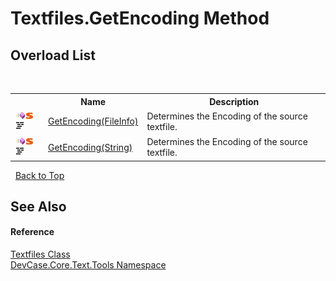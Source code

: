# Textfiles.GetEncoding Method 
 


## Overload List
&nbsp;<table><tr><th></th><th>Name</th><th>Description</th></tr><tr><td>![Public method](media/pubmethod.gif "Public method")![Static member](media/static.gif "Static member")![Code example](media/CodeExample.png "Code example")</td><td><a href="M_DevCase_Core_Text_Tools_Textfiles_GetEncoding">GetEncoding(FileInfo)</a></td><td>
Determines the Encoding of the source textfile.</td></tr><tr><td>![Public method](media/pubmethod.gif "Public method")![Static member](media/static.gif "Static member")![Code example](media/CodeExample.png "Code example")</td><td><a href="M_DevCase_Core_Text_Tools_Textfiles_GetEncoding_1">GetEncoding(String)</a></td><td>
Determines the Encoding of the source textfile.</td></tr></table>&nbsp;
<a href="#textfiles.getencoding-method">Back to Top</a>

## See Also


#### Reference
<a href="T_DevCase_Core_Text_Tools_Textfiles">Textfiles Class</a><br /><a href="N_DevCase_Core_Text_Tools">DevCase.Core.Text.Tools Namespace</a><br />